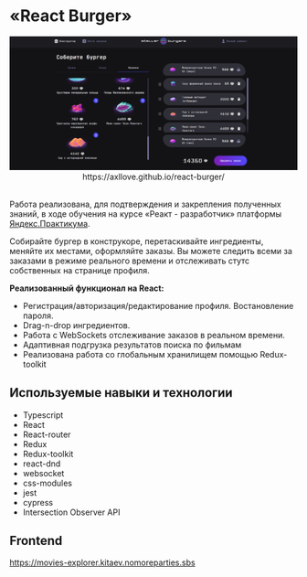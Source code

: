 # «React Burger» 

<div align="center" target="_blank" rel="noopener">
<a href="https://https://axllove.github.io/react-burger/"><img src="https://github.com/AxlLove/Axllove/blob/master/src/%D0%A0%D0%B5%D0%B0%D0%BA%D1%82%20%D0%B1%D1%83%D1%80%D0%B3%D0%B5%D1%80.PNG" target="_blank" rel="noopener" alt="React Burger"></a>
 <div align="center" target="_blank" rel="noopener">https://axllove.github.io/react-burger/</div>
</div></br>

Работа реализована, для подтверждения и закрепления полученных знаний, в ходе обучения на курсе «Реакт - разработчик» платформы [Яндекс.Практикума](https://practicum.yandex.ru/ "Сервис онлайн-образования от Яндекса"). 

Собирайте бургер в конструкоре, перетаскивайте ингредиенты, меняйте их местами, оформляйте заказы. 
Вы можете следить всеми за заказами в режиме реального времени и отслеживать стутс собственных на странице профиля.


**Реализованный функционал на React:**
- Регистрация/авторизация/редактирование профиля. Востановление пароля.
- Drag-n-drop ингредиентов.
- Работа с WebSockets отслеживание заказов в реальном времени.
- Адаптивная подгрузка результатов поиска по фильмам
- Реализована работа со глобальным хранилищем помощью Redux-toolkit

## Используемые навыки и технологии
* Typescript
* React
* React-router
* Redux
* Redux-toolkit
* react-dnd
* websocket
* css-modules
* jest
* cypress
* Intersection Observer API

## Frontend
<https://movies-explorer.kitaev.nomoreparties.sbs>
